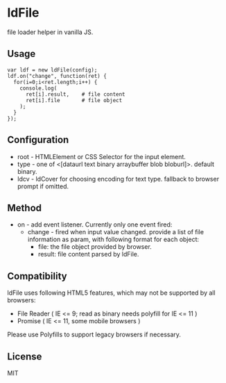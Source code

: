 # ldFile

file loader helper in vanilla JS.

## Usage

    var ldf = new ldFile(config);
    ldf.on("change", function(ret) {
      for(i=0;i<ret.length;i++) {
        console.log(
          ret[i].result,    # file content
          ret[i].file       # file object
        );
      }
    });


## Configuration

 * root - HTMLElement or CSS Selector for the input element.
 * type - one of <[dataurl text binary arraybuffer blob bloburl]>. default binary.
 * ldcv - ldCover for choosing encoding for text type. fallback to browser prompt if omitted.


## Method
 * on - add event listener. Currently only one event fired:
   * change - fired when input value changed. provide a list of file information as param, with following format for each object:
     - file: the file object provided by browser.
     - result: file content parsed by ldFile.


## Compatibility

ldFile uses following HTML5 features, which may not be supported by all browsers:

 * File Reader ( IE <= 9; read as binary needs polyfill for IE <= 11 )
 * Promise  ( IE <= 11, some mobile browsers )

Please use Polyfills to support legacy browsers if necessary.


## License

MIT
